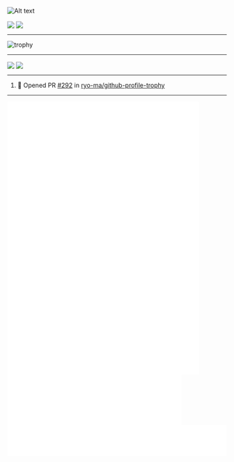 ![Alt text](output-small.gif)

<picture>
  <source
    srcset="https://github-readme-stats-neon-five-33.vercel.app/api?username=amr-sheriff&show_icons=true&theme=github_dark&number_format=long"
    media="(prefers-color-scheme: dark)"
  />
  <source
    srcset="https://github-readme-stats-neon-five-33.vercel.app/api?username=amr-sheriff&show_icons=true&number_format=long"
    media="(prefers-color-scheme: light), (prefers-color-scheme: no-preference)"
  />
  <img height=200 align="center" src="https://github-readme-stats-neon-five-33.vercel.app/api?username=amr-sheriff&show_icons=true&number_format=long" />
</picture>
<picture>
  <source
    srcset="https://github-readme-stats-neon-five-33.vercel.app/api/top-langs?username=amr-sheriff&theme=github_dark&layout=compact&langs_count=8&card_width=320"
    media="(prefers-color-scheme: dark)"
  />
  <source
    srcset="https://github-readme-stats-neon-five-33.vercel.app/api/top-langs?username=amr-sheriff&layout=compact&langs_count=8&card_width=320"
    media="(prefers-color-scheme: light), (prefers-color-scheme: no-preference)"
  />
  <img height=200 align="center" src="https://github-readme-stats-neon-five-33.vercel.app/api/top-langs?username=amr-sheriff&layout=compact&langs_count=8&card_width=320" />
</picture>

---

![trophy](https://github-profile-trophy-vert.vercel.app/?username=amr-sheriff&theme=onestar&locale=en&margin-w=15&margin-h=15&no-bg=false&rank=SECRET,SSS,SS,S,AAA,AA,A,B,C&title=-Experience&column=4)

---

<picture>
  <source
    srcset="https://github-readme-stats-neon-five-33.vercel.app/api/wakatime?username=@amrachraf&layout=compact&display_format=time&theme=github_dark"
    media="(prefers-color-scheme: dark)"
  />
  <source
    srcset="https://github-readme-stats-neon-five-33.vercel.app/api/wakatime?username=@amrachraf&layout=compact&display_format=time"
    media="(prefers-color-scheme: light), (prefers-color-scheme: no-preference)"
  />
  <img width="412" align="center" src="https://github-readme-stats-neon-five-33.vercel.app/api/wakatime?username=@amrachraf&layout=compact&display_format=time" />
</picture>
<picture>
    <source
        srcset="https://github-readme-streak-stats-bay-three.vercel.app?user=amr-sheriff&theme=tokyonight&hide_border=true&card_width=412"
        media="(prefers-color-scheme: dark)"
    />
    <source
        srcset="https://github-readme-streak-stats-bay-three.vercel.app?user=amr-sheriff&hide_border=true&card_width=412"
        media="(prefers-color-scheme: light), (prefers-color-scheme: no-preference)"
    />
    <img align="center" src="https://github-readme-streak-stats-bay-three.vercel.app?user=amr-sheriff&hide_border=true&card_width=412" />
</picture>

---
<!--START_SECTION:activity-->
1. 💪 Opened PR [#292](https://github.com/ryo-ma/github-profile-trophy/pull/292) in [ryo-ma/github-profile-trophy](https://github.com/ryo-ma/github-profile-trophy)
<!--END_SECTION:activity-->

---

<picture>
  <img width="440" align="center" src="/achievements-metrics.svg" alt="Metrics">
</picture>
<picture>
  <img width="400" align="top" src="/base-metrics.svg" alt="Metrics">
</picture>
<picture>
  <img align="top" src="/contrib-metrics.svg" alt="Metrics">
</picture>

<!--
**amr-sheriff/amr-sheriff** is a ✨ _special_ ✨ repository because its `README.md` (this file) appears on your GitHub profile.

Here are some ideas to get you started:

- 🔭 I’m currently working on ...
- 🌱 I’m currently learning ...
- 👯 I’m looking to collaborate on ...
- 🤔 I’m looking for help with ...
- 💬 Ask me about ...
- 📫 How to reach me: ...
- 😄 Pronouns: ...
- ⚡ Fun fact: ...
-->
